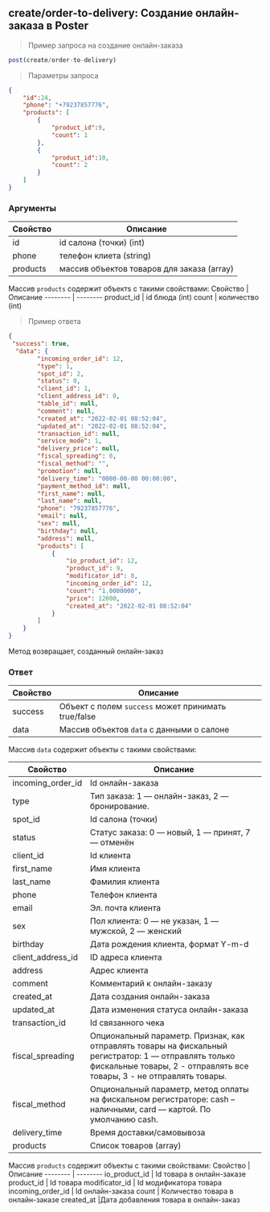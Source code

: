 ## create/order-to-delivery: Создание онлайн-заказа в Poster 

> Пример запроса на создание онлайн-заказа
```javascript
post(create/order-to-delivery)
```
>Параметры запроса
```json
{
    "id":24,
    "phone": "+79237857776",
    "products": [
        {
            "product_id":9,
            "count": 1
        },
        {
        	"product_id":10,
            "count": 2
        }
    ]
}
```
### Аргументы
Свойство | Описание
-------- | --------
id | id салона (точки) (int)
phone| телефон клиета (string)
products | массив объектов товаров для заказа (array)

Массив `products` содержит объектs с такими свойствами:
Свойство | Описание
-------- | --------
product_id | id блюда (int)
count | количество (int)
> Пример ответа
```json
{
 "success": true,
  "data": {
        "incoming_order_id": 12,
        "type": 1,
        "spot_id": 2,
        "status": 0,
        "client_id": 1,
        "client_address_id": 0,
        "table_id": null,
        "comment": null,
        "created_at": "2022-02-01 08:52:04",
        "updated_at": "2022-02-01 08:52:04",
        "transaction_id": null,
        "service_mode": 1,
        "delivery_price": null,
        "fiscal_spreading": 0,
        "fiscal_method": "",
        "promotion": null,
        "delivery_time": "0000-00-00 00:00:00",
        "payment_method_id": null,
        "first_name": null,
        "last_name": null,
        "phone": "79237857776",
        "email": null,
        "sex": null,
        "birthday": null,
        "address": null,
        "products": [
            {
                "io_product_id": 12,
                "product_id": 9,
                "modificator_id": 0,
                "incoming_order_id": 12,
                "count": "1.0000000",
                "price": 12000,
                "created_at": "2022-02-01 08:52:04"
            }
        ]
    }
}
```


Метод возвращает, созданный онлайн-заказ

### Ответ

Свойство | Описание
-------- | --------
success | Объект с полем `success` может принимать true/false
data | Массив объектов `data` с данными о салоне

Массив `data` содержит объекты с такими свойствами:

Свойство | Описание
-------- | --------
incoming_order_id |	Id онлайн-заказа
type | Тип заказа: 1 — онлайн-заказ, 2 — бронирование.
spot_id | Id салона (точки)
status | Статус заказа: 0 — новый, 1 — принят, 7 — отменён
client_id |	Id клиента
first_name |	Имя клиента
last_name |	Фамилия клиента
phone |	Телефон клиента
email |	Эл. почта клиента
sex |Пол клиента: 0 — не указан, 1 — мужской, 2 — женский
birthday | Дата рождения клиента, формат Y-m-d
client_address_id |	ID адреса клиента
address | Адрес клиента
comment |	Комментарий к онлайн-заказу
created_at |	Дата создания онлайн-заказа
updated_at | Дата изменения статуса онлайн-заказа
transaction_id |	Id связанного чека
fiscal_spreading |	Опциональный параметр. Признак, как отправлять товары на фискальный регистратор: 1 — отправлять только фискальные товары, 2 - отправлять все товары, 3 - не отправлять товары.
fiscal_method |	Опциональный параметр, метод оплаты на фискальном регистраторе: cash – наличными, card — картой. По умолчанию cash.
delivery_time |	Время доставки/самовывоза
products |	Список товаров (array)

Массив `products` содержит объекты с такими свойствами:
Свойство | Описание
-------- | --------
io_product_id |	Id товара в онлайн-заказе
product_id | Id товара
modificator_id | Id модификатора товара
incoming_order_id |	Id онлайн-заказа
count |	Количество товара в онлайн-заказе
created_at |Дата добавления товара в онлайн-заказ
